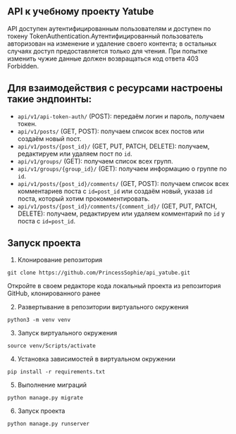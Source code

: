 ## API к учебному проекту Yatube
API доступен аутентифицированным пользователям и доступен по токену TokenAuthentication.Аутентифицированный пользователь авторизован на изменение и удаление своего контента; в остальных случаях доступ предоставляется только для чтения. При попытке изменить чужие данные должен возвращаться код ответа 403 Forbidden.
## Для взаимодействия с ресурсами настроены такие эндпоинты:
-   `api/v1/api-token-auth/` (POST): передаём логин и пароль, получаем токен.
-   `api/v1/posts/` (GET, POST): получаем список всех постов или создаём новый пост.
-   `api/v1/posts/{post_id}/` (GET, PUT, PATCH, DELETE): получаем, редактируем или удаляем пост по `id`.
-   `api/v1/groups/` (GET): получаем список всех групп.
-   `api/v1/groups/{group_id}/` (GET): получаем информацию о группе по `id`.
-   `api/v1/posts/{post_id}/comments/` (GET, POST): получаем список всех комментариев поста с `id=post_id` или создаём новый, указав `id` поста, который хотим прокомментировать.
-   `api/v1/posts/{post_id}/comments/{comment_id}/` (GET, PUT, PATCH, DELETE): получаем, редактируем или удаляем комментарий по `id` у поста с `id=post_id`.

## Запуск проекта

1.  Клонирование репозитория

```
git clone https://github.com/PrincessSophie/api_yatube.git

```

Откройте в своем редакторе кода локальный проекта из репозитория GitHub, клонированного ранее

2.  Развертывание в репозитории виртуального окружения

```
python3 -m venv venv

```

3.  Запуск виртуального окружения

```
source venv/Scripts/activate

```

4.  Установка зависимостей в виртуальном окружении

```
pip install -r requirements.txt

```

5.  Выполнение миграций

```
python manage.py migrate

```

6.  Запуск проекта

```
python manage.py runserver

```


